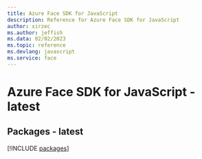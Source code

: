 ```yaml
---
title: Azure Face SDK for JavaScript
description: Reference for Azure Face SDK for JavaScript
author: xirzec
ms.author: jeffish
ms.data: 02/02/2023
ms.topic: reference
ms.devlang: javascript
ms.service: face
---
```

# Azure Face SDK for JavaScript - latest
## Packages - latest
[!INCLUDE [packages](face-index.md)]